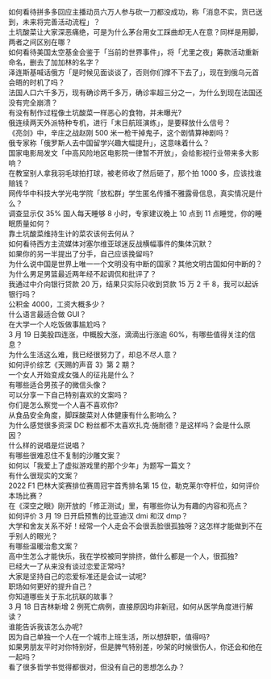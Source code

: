 如何看待拼多多回应主播动员六万人参与砍一刀都没成功，称「消息不实，货已送到，未来将完善活动流程」？  
土坑酸菜让大家深恶痛绝，可是为什么茅台用女工踩曲却无人在意？同样是用脚，两者之间区别在哪？  
如何看待美国太空基金会鉴于「当前的世界事件」，将「尤里之夜」筹款活动重新命名，删去了加加林的名字？  
泽连斯基喊话俄方「是时候见面谈谈了，否则你们撑不下去了」，现在到俄乌元首会晤的时机了吗？  
法国人口六千多万，现有确诊两千多万，确诊率超三分之一，为什么到现在法国还没有完全崩溃？  
有没有制作过程像土坑酸菜一样恶心的食物，并未曝光?  
俄连续两天外派特种专机，进行「末日航班演练」，是要释放什么信号？  
《亮剑》中，辛庄之战赵刚 500 米一枪干掉鬼子，这个剧情算神剧吗？  
俄专家称「俄罗斯人去中国留学兴趣大幅提升」，这意味着什么？  
国家电影局发文「中高风险地区电影院一律暂不开放」，会给影视行业带来多大影响？  
在教室别人拿我羽毛球拍打球，被老师收了然后砸了，那个拍 1000 多，应该找谁赔钱？  
网传华中科技大学光电学院「放松群」学生匿名传播不雅露骨信息，真实情况是什么？  
调查显示仅 35% 国人每天睡够 8 小时，专家建议晚上 10 点到 11 点睡觉，你的睡眠质量如何？  
靠土坑酸菜维持生计的菜农该何去何从？  
如何看待西方主流媒体对塞尔维亚球迷反战横幅事件的集体沉默？  
如果你的另一半提出了分手，自己应该挽留吗?  
为什么说中国是世界上唯一一个文明没有中断的国家？其他文明古国如何中断的？  
为什么男足男篮最近两年经不起调侃和批评了？  
我通过中介向银行贷款 20 万，结果只实际只收到贷款 15 万 2 千 8，我可以起诉银行吗？  
公积金 4000，工资大概多少？  
什么语言最适合做 GUI？  
在大学一个人吃饭做事尴尬吗？  
3 月 19 日美股四连涨，中概股大涨，滴滴出行涨逾 60%，有哪些值得关注的信息？  
为什么生活这么难，我已经很努力了，却总不尽人意？  
如何评价综艺《天赐的声音 3》第 2 期？  
一个女人开始变成女强人的征兆是什么？  
有哪些适合男孩子的微信头像？  
可以分享一下自己特别喜欢的文案吗？  
你们是怎么察觉一个人喜不喜欢你?  
从食品安全角度，脚踩酸菜对人体健康有什么影响么？  
为什么感觉很多资深 DC 粉丝都不太喜欢扎克·施耐德？是这样吗？会是什么原因？  
什么样的说唱是烂说唱？  
有哪些很难忍住不复制的沙雕文案？  
如何以「我爱上了虚拟游戏里的那个少年」为题写一篇文？  
有什么很现实的文案？  
2022 F1 巴林大奖赛排位赛周冠宇首秀排名第 15 位，勒克莱尔夺杆位，如何评价本场比赛？  
在《深空之眼》刚开放的「修正测试」里，有哪些你认为有趣的内容和亮点？  
如何评价 3 月 19 日开启预售的比亚迪汉 dmi 和汉 dmp？  
大学和舍友关系不好！经常一个人走会不会很丢脸很孤独呀？这怎样才能做到不在乎别人的眼光？  
有哪些温暖治愈文案？  
高中生怎么才能快乐，我在学校被同学排挤，做什么都是一个人，很孤独?  
已经大一了从来没有谈过恋爱正常吗?  
大家是坚持自己的恋爱标准还是会试一试呢?  
职场如何更好的提升自己？  
你知道哪些关于东北抗联的故事？  
3 月 18 日吉林新增 2 例死亡病例，直接原因均非新冠，如何从医学角度进行解读？  
谁能告诉我该怎么办呢?  
因为自己单独一个人在一个城市上班生活，所以想辞职，值得吗?  
如果男朋友平时对你特别好，但是脾气特别差，吵架的时候很伤人，你还会和他在一起吗？  
看了很多哲学书觉得都很对，但没有自己的思想怎么办？  
